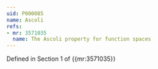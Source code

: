 ```yaml
---
uid: P000085
name: Ascoli
refs:
- mr: 3571035
  name: The Ascoli property for function spaces
---
```

Defined in Section 1 of {{mr:3571035}}
